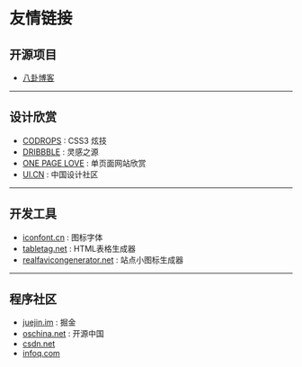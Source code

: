 # 友情链接
## 开源项目

*   [八卦博客](https://8gua.blog)

---

## 设计欣赏

*   [CODROPS](https://tympanus.net/codrops/) : CSS3 炫技
*   [DRIBBBLE](HTTPS://DRIBBBLE.COM) : 灵感之源
*   [ONE PAGE LOVE](HTTPS://ONEPAGELOVE.COM) : 单页面网站欣赏
*   [UI.CN](http://www.ui.cn/) : 中国设计社区

---

## 开发工具

*   [iconfont.cn](http://iconfont.cn) : 图标字体
*   [tabletag.net](http://tabletag.net) : HTML表格生成器
*   [realfavicongenerator.net](https://realfavicongenerator.net) : 站点小图标生成器

---

## 程序社区

*   [juejin.im](http://juejin.im) : 掘金
*   [oschina.net](http://oschina.net) : 开源中国
*   [csdn.net](http://csdn.net)
*   [infoq.com](http://www.infoq.com/cn/)